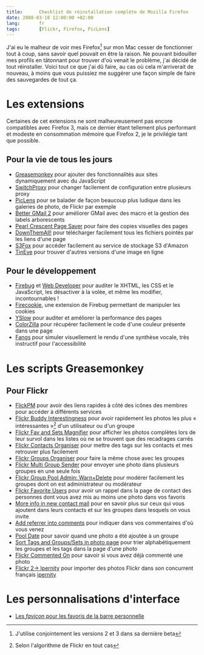 ```yaml
---
title:      Checklist de réinstallation complète de Mozilla Firefox
date: 2008-03-18 12:00:00 +02:00
lang:       fr
tags:       [Flickr, Firefox, PicLens]
---
```


J'ai eu le malheur de voir mes Firefox[^1] sur mon Mac cesser de fonctionner tout à coup, sans savoir quel pouvait en être la raison. Ne pouvant bidouiller mes profils en tâtonnant pour trouver d'où venait le problème, j'ai décidé de tout réinstaller. Voici tout ce que j'ai dû faire, au cas où cela m'arriverait de nouveau, à moins que vous puissiez me suggérer une façon simple de faire des sauvegardes de tout ça.

[^1]: J'utilise conjointement les versions 2 et 3 dans sa dernière beta

# Les extensions

Certaines de cet extensions ne sont malheureusement pas encore compatibles avec Firefox 3, mais ce dernier étant tellement plus performant et modeste en consommation mémoire que Firefox 2, je le privilégie tant que possible.

## Pour la vie de tous les jours

- [Greasemonkey](http://www.greasespot.net/) pour ajouter des fonctionnalités aux sites dynamiquement avec du JavaScript
- [SwitchProxy](https://addons.mozilla.org/fr/firefox/addon/125) pour changer facilement de configuration entre plusieurs proxy
- [PicLens](http://www.piclens.com/site/firefox/mac/) pour se balader de façon beaucoup plus ludique dans les galeries de photo, de Flickr par exemple
- [Better GMail 2](http://lifehacker.com/software/exclusive-lifehacker-download/better-gmail-2-firefox-extension-for-new-gmail-320618.php) pour améliorer GMail avec des macro et la gestion des labels arborescents
- [Pearl Crescent Page Saver](http://pearlcrescent.com/products/pagesaver/) pour faire des copies visuelles des pages
- [DownThemAll!](https://addons.mozilla.org/fr/firefox/addon/201) pour télécharger facilement tous les fichiers pointés par les liens d'une page
- [S3Fox](https://addons.mozilla.org/fr/firefox/addon/3247) pour accéder facilement au service de stockage S3 d'Amazon
- [TinEye](http://tineye.com/plugin) pour trouver d'autres versions d'une image en ligne

## Pour le développement

- [Firebug](http://www.getfirebug.com/) et [Web Developer](http://chrispederick.com/work/web-developer/) pour auditer le XHTML, les CSS et le JavaScript, les désactiver à la volée, et même les modifier, incontournables !
- [Firecookie](http://www.softwareishard.com/blog/?page_id=5), une extension de Firebug permettant de manipuler les cookies
- [YSlow](http://developer.yahoo.com/yslow/) pour auditer et améliorer la performance des pages
- [ColorZilla](https://addons.mozilla.org/fr/firefox/addon/271) pour récupérer facilement le code d'une couleur présente dans une page
- [Fangs](http://www.standards-schmandards.com/projects/fangs/) pour simuler visuellement le rendu d'une synthèse vocale, très instructif pour l'accessibilité

# Les scripts Greasemonkey

## Pour Flickr

- [FlickPM](http://userscripts.org/scripts/show/1378) pour avoir des liens rapides à côté des icônes des membres pour accéder à différents services
- [Flickr Buddy Interestingness](http://6v8.gamboni.org/Flickr-Buddy-Interestingness.html?lang=fr) pour avoir rapidement les photos les plus « intéressantes »[^2] d'un utilisateur ou d'un groupe
- [Flickr Fav and Sets Magnifier](http://www.goston.net/2007/05/07/835/) pour afficher les photos complètes lors de leur survol dans les listes où ne se trouvent que des recadrages carrés
- [Flickr Contacts Organiser](https://flickr.com/groups/flickrhacks/discuss/72157594223205825/) pour mettre des tags sur les contacts et mes retrouver plus facilement
- [Flickr Groups Organiser](https://flickr.com/groups/flickrhacks/discuss/72057594139485596/) pour faire la même chose avec les groupes
- [Flickr Multi Group Sender](http://userscripts.org/scripts/show/1543) pour envoyer une photo dans plusieurs groupes en une seule fois
- [Flickr Group Pool Admin: Warn+Delete](https://www.flickr.com/groups/flickrhacks/discuss/72157594144963684/) pour modérer facilement les groupes dont on est administrateur ou modérateur
- [Flickr Favorite Users](http://userscripts.org/scripts/show/5346) pour avoir un rappel dans la page de contact des personnes dont vous avez mis au moins une photo dans vos favoris
- [More info in new contact mail](http://6v8.gamboni.org/Flickr-More-info-in-mails.html) pour en savoir plus sur ceux qui vous ajoutent dans leurs contacts et sur les groupes dans lesquels on vous invite
- [Add referrer into comments](http://6v8.gamboni.org/Flickr-Add-referer-into-comments.html) pour indiquer dans vos commentaires d'où vous venez
- [Pool Date](http://6v8.gamboni.org/Flickr-Pool-Date.html) pour savoir quand une photo a été ajoutée à un groupe
- [Sort Tags and Groups/Sets in photo page](https://www.flickr.com/groups/flickrhacks/discuss/72157594255139330/) pour trier alphabétiquement les groupes et les tags dans la page d'une photo
- [Flickr Commented On](http://userscripts.org/scripts/show/10382) pour savoir si vous avez déjà commenté une photo
- [Flickr 2→ Ipernity](http://www.ipernity.com/apps/gm) pour importer des photos Flickr dans son concurrent français [ipernity](http://www.ipernity.com/)

# Les personnalisations d'interface

- [Les *favicon* pour les favoris de la barre personnelle](/2008/01/afficher-les-favicon-dans-la-barre-personnelle-de-firefox-sous-mac-os.html)

[^2]: Selon l'algorithme de Flickr en tout cas
